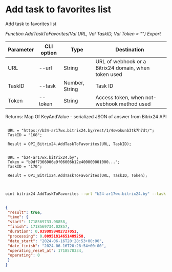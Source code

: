 ﻿---
sidebar_position: 17
---

# Add task to favorites list
 Add task to favorites list


*Function AddTaskToFavorites(Val URL, Val TaskID, Val Token = "") Export*

 | Parameter | CLI option | Type | Destination |
 |-|-|-|-|
 | URL | --url | String | URL of webhook or a Bitrix24 domain, when token used |
 | TaskID | --task | Number, String | Task ID |
 | Token | --token | String | Access token, when not-webhook method used |

 
 Returns: Map Of KeyAndValue - serialized JSON of answer from Bitrix24 API

```bsl title="Code example"
	
 URL = "https://b24-ar17wx.bitrix24.by/rest/1/4swokunb3tk7h7dt/";
 TaskID = "168";
 
 Result = OPI_Bitrix24.AddTaskToFavorites(URL, TaskID);
 
 
 URL = "b24-ar17wx.bitrix24.by";
 Token = "b9df7366006e9f06006b12e400000001000...";
 TaskID = "170";
 
 Result = OPI_Bitrix24.AddTaskToFavorites(URL, TaskID, Token);
	
```

```sh title="CLI command example"
 
oint bitrix24 AddTaskToFavorites --url "b24-ar17wx.bitrix24.by" --task "170" --token "b9df7366006e9f06006b12e400000001000..."

```


```json title="Result"

{
 "result": true,
 "time": {
 "start": 1718569733.98858,
 "finish": 1718569734.02857,
 "duration": 0.0399899482727051,
 "processing": 0.00951814651489258,
 "date_start": "2024-06-16T20:28:53+00:00",
 "date_finish": "2024-06-16T20:28:54+00:00",
 "operating_reset_at": 1718570334,
 "operating": 0
 }
}

```
